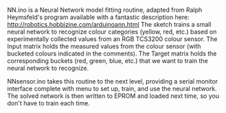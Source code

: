 NN.ino is a Neural Network model fitting routine, adapted from Ralph Heymsfeld's program available with a fantastic description here:
http://robotics.hobbizine.com/arduinoann.html
The sketch trains a small neural network to recognize colour categories (yellow, red, etc.) based on experimentally collected values from an RGB TCS3200 colour sensor. The Input matrix holds the measured values from the colour sensor (with bucketed colours indicated in the comments).
The Target matrix holds the corresponding buckets (red, green, blue, etc.) that we want to train the neural network to recognize.

NNsensor.ino takes this routine to the next level, providing a serial monitor interface complete with menu to set up, train, and use the neural network. The solved network is then written to EPROM and loaded next time, so you don't have to train each time.
